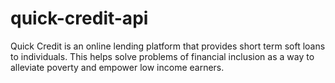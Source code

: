 # quick-credit-api
Quick Credit is an online lending platform that provides short term soft loans to individuals. This helps solve problems of financial inclusion as a way to alleviate poverty and empower low income earners.
